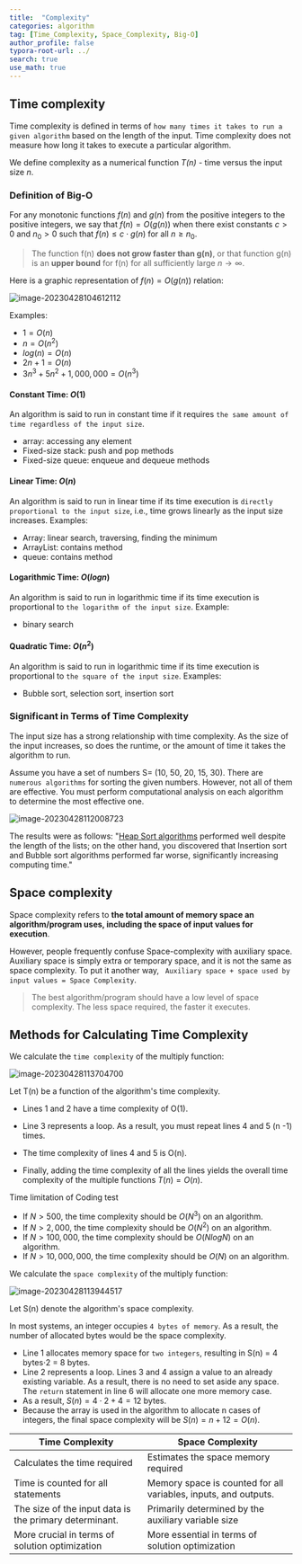 ```yaml
---
title:  "Complexity"
categories: algorithm
tag: [Time_Complexity, Space_Complexity, Big-O]
author_profile: false
typora-root-url: ../
search: true
use_math: true
---
```


## Time complexity

Time complexity is defined in terms of `how many times it takes to run a given algorithm` based on the length of the input. Time complexity does not measure how long it takes to execute a particular algorithm.

 We define complexity as a numerical function *T(n)* - time versus the input size *n*. 

### Definition of Big-O

For any monotonic functions $f(n)$ and $g(n)$ from the positive integers to the positive integers, we say that $f(n) = O(g(n))$ when there exist constants $c > 0$ and $n_0 > 0$ such that $f(n) \leq c \cdot g(n)$ for all $n \geq n_0$.

> The function f(n) **does not grow faster than g(n)**, or that function g(n) is an **upper bound** for f(n) for all sufficiently large $n\rightarrow \infty$.

Here is a graphic representation of $f(n) = O(g(n))$ relation:

<img src="../images/2023-04-28-Complexity/image-20230428104612112.png" alt="image-20230428104612112"  />

Examples: 

- $1 = O(n)$
- $n = O(n^2)$
- $log(n) = O(n)$
- $2 n + 1 = O(n)$
- $3n^3 + 5n^2 + 1,000,000 = O(n^3)$

#### Constant Time: $O(1)$

An algorithm is said to run in constant time if it requires `the same amount of time regardless of the input size`. 

- array: accessing any element
- Fixed-size stack: push and pop methods
- Fixed-size queue: enqueue and dequeue methods

#### Linear Time: $O(n)$

An algorithm is said to run in linear time if its time execution is `directly proportional to the input size`, i.e., time grows linearly as the input size increases. Examples:

- Array: linear search, traversing, finding the minimum
- ArrayList: contains method
- queue: contains method

#### Logarithmic Time: $O(log n)$

An algorithm is said to run in logarithmic time if its time execution is proportional to `the logarithm of the input size`. Example:

- binary search

#### Quadratic Time: $O(n^2)$

An algorithm is said to run in logarithmic time if its time execution is proportional to `the square of the input size`. Examples:

- Bubble sort, selection sort, insertion sort

### Significant in Terms of Time Complexity

The input size has a strong relationship with time complexity. As the size of the input increases, so does the runtime, or the amount of time it takes the algorithm to run. 

Assume you have a set of numbers S= (10, 50, 20, 15, 30). There are `numerous algorithms` for sorting the given numbers. However, not all of them are effective. You must perform computational analysis on each algorithm to determine the most effective one.

![image-20230428112008723](../images/2023-04-28-Complexity/image-20230428112008723.png)

The results were as follows: "[Heap Sort algorithms](https://www.simplilearn.com/tutorials/c-tutorial/heap-sort-in-c-program) performed well despite the length of the lists; on the other hand, you discovered that Insertion sort and Bubble sort algorithms performed far worse, significantly increasing computing time."

## Space complexity

Space complexity refers to **the total amount of memory space an algorithm/program uses, including the space of input values for execution**.

However, people frequently confuse Space-complexity with auxiliary space. Auxiliary space is simply extra or temporary space, and it is not the same as space complexity. To put it another way, ` Auxiliary space + space used by input values = Space Complexity`. 

>  The best algorithm/program should have a low level of space complexity. The less space required, the faster it executes.

## Methods for Calculating Time Complexity

We calculate the `time complexity` of the multiply function:

![image-20230428113704700](../images/2023-04-28-Complexity/image-20230428113704700.png)

Let T(n) be a function of the algorithm's time complexity. 

- Lines 1 and 2 have a time complexity of O(1).

- Line 3 represents a loop. As a result, you must repeat lines 4 and 5 (n -1) times. 

- The time complexity of lines 4 and 5 is O(n).

- Finally, adding the time complexity of all the lines yields the overall time complexity of the multiple functions $T(n) = O(n)$.

Time limitation of Coding test

- If $N > 500$, the time complexity should be $O(N^3)$ on an algorithm.
- If $N > 2,000$, the time complexity should be $O(N^2)$ on an algorithm.
- If $N > 100,000$, the time complexity should be $O(NlogN)$ on an algorithm.
- If $N > 10,000,000$, the time complexity should be $O(N)$ on an algorithm.

We calculate the `space complexity` of the multiply function:

![image-20230428113944517](../images/2023-04-28-Complexity/image-20230428113944517.png)

Let S(n) denote the algorithm's space complexity. 

In most systems, an integer occupies `4 bytes of memory`. As a result, the number of allocated bytes would be the space complexity.

- Line 1 allocates memory space for `two integers`, resulting in S(n) = 4 bytes$\cdot 2$ = 8 bytes.
- Line 2 represents a loop. Lines 3 and 4 assign a value to an already existing variable. As a result, there is no need to set aside any space. The `return` statement in line 6 will allocate one more memory case. 
- As a result, $S(n)= 4 \cdot 2 + 4 = 12$ bytes.
- Because the array is used in the algorithm to allocate n cases of integers, the final space complexity will be $S(n) = n + 12 = O (n)$.

| Time Complexity                                        | Space Complexity                                             |
| ------------------------------------------------------ | ------------------------------------------------------------ |
| Calculates the time required                           | Estimates the space memory required                          |
| Time is counted for all statements                     | Memory space is counted for all variables, inputs, and outputs. |
| The size of the input data is the primary determinant. | Primarily determined by the auxiliary variable size          |
| More crucial in terms of solution optimization         | More essential in terms of solution optimization             |
